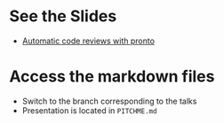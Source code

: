 # See the Slides
- [Automatic code reviews with pronto](https://presentations.williampollet.com/williampollet/talks/pronto)
# Access the markdown files
- Switch to the branch corresponding to the talks
- Presentation is located in `PITCHME.md`
